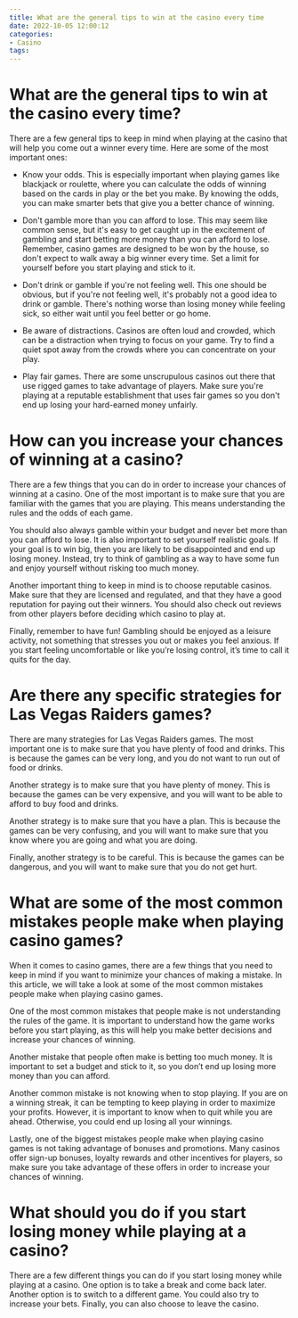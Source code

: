 ```yaml
---
title: What are the general tips to win at the casino every time
date: 2022-10-05 12:00:12
categories:
- Casino
tags:
---
```



#  What are the general tips to win at the casino every time?

There are a few general tips to keep in mind when playing at the casino that will help you come out a winner every time. Here are some of the most important ones:

* Know your odds. This is especially important when playing games like blackjack or roulette, where you can calculate the odds of winning based on the cards in play or the bet you make. By knowing the odds, you can make smarter bets that give you a better chance of winning.

* Don't gamble more than you can afford to lose. This may seem like common sense, but it's easy to get caught up in the excitement of gambling and start betting more money than you can afford to lose. Remember, casino games are designed to be won by the house, so don't expect to walk away a big winner every time. Set a limit for yourself before you start playing and stick to it.

* Don't drink or gamble if you're not feeling well. This one should be obvious, but if you're not feeling well, it's probably not a good idea to drink or gamble. There's nothing worse than losing money while feeling sick, so either wait until you feel better or go home.

* Be aware of distractions. Casinos are often loud and crowded, which can be a distraction when trying to focus on your game. Try to find a quiet spot away from the crowds where you can concentrate on your play.

* Play fair games. There are some unscrupulous casinos out there that use rigged games to take advantage of players. Make sure you're playing at a reputable establishment that uses fair games so you don't end up losing your hard-earned money unfairly.

#  How can you increase your chances of winning at a casino?

There are a few things that you can do in order to increase your chances of winning at a casino. One of the most important is to make sure that you are familiar with the games that you are playing. This means understanding the rules and the odds of each game.

You should also always gamble within your budget and never bet more than you can afford to lose. It is also important to set yourself realistic goals. If your goal is to win big, then you are likely to be disappointed and end up losing money. Instead, try to think of gambling as a way to have some fun and enjoy yourself without risking too much money.

Another important thing to keep in mind is to choose reputable casinos. Make sure that they are licensed and regulated, and that they have a good reputation for paying out their winners. You should also check out reviews from other players before deciding which casino to play at.

Finally, remember to have fun! Gambling should be enjoyed as a leisure activity, not something that stresses you out or makes you feel anxious. If you start feeling uncomfortable or like you’re losing control, it’s time to call it quits for the day.

#  Are there any specific strategies for Las Vegas Raiders games?

There are many strategies for Las Vegas Raiders games. The most important one is to make sure that you have plenty of food and drinks. This is because the games can be very long, and you do not want to run out of food or drinks.

Another strategy is to make sure that you have plenty of money. This is because the games can be very expensive, and you will want to be able to afford to buy food and drinks.

Another strategy is to make sure that you have a plan. This is because the games can be very confusing, and you will want to make sure that you know where you are going and what you are doing.

Finally, another strategy is to be careful. This is because the games can be dangerous, and you will want to make sure that you do not get hurt.

#  What are some of the most common mistakes people make when playing casino games?

When it comes to casino games, there are a few things that you need to keep in mind if you want to minimize your chances of making a mistake. In this article, we will take a look at some of the most common mistakes people make when playing casino games.

One of the most common mistakes that people make is not understanding the rules of the game. It is important to understand how the game works before you start playing, as this will help you make better decisions and increase your chances of winning.

Another mistake that people often make is betting too much money. It is important to set a budget and stick to it, so you don’t end up losing more money than you can afford.

Another common mistake is not knowing when to stop playing. If you are on a winning streak, it can be tempting to keep playing in order to maximize your profits. However, it is important to know when to quit while you are ahead. Otherwise, you could end up losing all your winnings.

Lastly, one of the biggest mistakes people make when playing casino games is not taking advantage of bonuses and promotions. Many casinos offer sign-up bonuses, loyalty rewards and other incentives for players, so make sure you take advantage of these offers in order to increase your chances of winning.

#  What should you do if you start losing money while playing at a casino?

There are a few different things you can do if you start losing money while playing at a casino. One option is to take a break and come back later. Another option is to switch to a different game. You could also try to increase your bets. Finally, you can also choose to leave the casino.